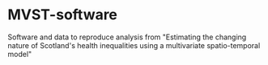 # MVST-software
Software and data to reproduce analysis from "Estimating the changing nature of Scotland's health inequalities using a multivariate spatio-temporal model"
